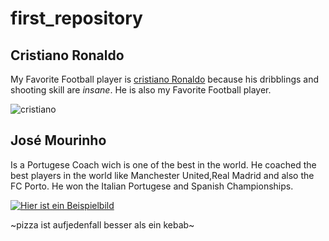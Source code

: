 # first_repository

## Cristiano Ronaldo
My Favorite Football player is [cristiano Ronaldo](https://de.wikipedia.org/wiki/Cristiano_Ronaldo) because his dribblings and shooting skill are *insane*.
He is also my Favorite Football player. 

![cristiano](https://user-images.githubusercontent.com/111046337/184092273-a57ab64f-fe0e-4e57-85ec-032a2406749f.png)


## José Mourinho 
 Is a Portugese Coach wich is one of the best in the world.
 He coached the best players in the world like Manchester United,Real Madrid and also the FC Porto.
 He won the Italian Portugese and Spanish Championships.
 





[![Hier ist ein Beispielbild](https://upload.wikimedia.org/wikipedia/commons/4/4a/Jos%C3%A9_Mourinho.jpg)](https://de.wikipedia.org/wiki/Jos%C3%A9_Mourinho)

~pizza ist aufjedenfall besser als ein kebab~
